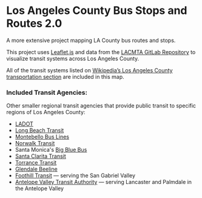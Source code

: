 # Los Angeles County Bus Stops and Routes 2.0

A more extensive project mapping LA County bus routes and stops.

This project uses [Leaflet.js](https://leafletjs.com/) and data from the [LACMTA GitLab Repository](https://gitlab.com/LACMTA/gtfs_bus) to visualize transit systems across Los Angeles County.

All of the transit systems listed on [Wikipedia’s Los Angeles County transportation section](https://en.wikipedia.org/wiki/Los_Angeles_County,_California#Transportation:~:text=Other%20smaller%20regional,Antelope%20Valley%20region.) are included in this map.

### Included Transit Agencies:

Other smaller regional transit agencies that provide public transit to specific regions of Los Angeles County:

- [LADOT](https://developer.metro.net/gtfs-schedule-data/)
- [Long Beach Transit](https://ridelbt.com/gtfs-feed/)
- [Montebello Bus Lines](https://www.transit.land/feeds/f-montebello~bus)
- [Norwalk Transit](https://norwalktransit.com/public-information/)
- Santa Monica's [Big Blue Bus](https://gtfs.bigbluebus.com/)
- [Santa Clarita Transit](https://www.transit.land/feeds/f-santa~clarita)
- [Torrance Transit](https://transit.torranceca.gov/rider-information/developer-resources/gtfs)
- [Glendale Beeline](https://openmobilitydata.org/p/city-of-glendale/628)
- [Foothill Transit](https://reports.calitp.org/gtfs_schedule/2024/09/112/) — serving the San Gabriel Valley
- [Antelope Valley Transit Authority](https://www.avta.com/gtfs.php) — serving Lancaster and Palmdale in the Antelope Valley


